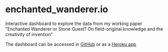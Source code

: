 # enchanted_wanderer.io
Interactive dashboard to explore the data from my working paper "Enchanted Wanderer or Stone Guest? On field-original knowledge and the creativity of invention"

The dashboard can be accessed in <a href="https://manuelgig.github.io/enchanted_wanderer.io/main.html">GitHub</a> or as a <a href="https://enchanted-wanderer.herokuapp.com/ew">Heroku app</a> 
